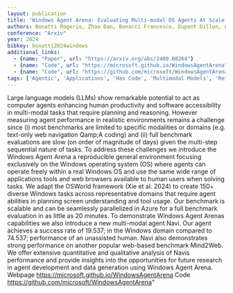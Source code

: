 ```yaml
---
layout: publication
title: 'Windows Agent Arena: Evaluating Multi-modal OS Agents At Scale'
authors: Bonatti Rogerio, Zhao Dan, Bonacci Francesco, Dupont Dillon, Abdali Sara, Li Yinheng, Wagle Justin, Koishida Kazuhito, Bucker Arthur, Jang Lawrence, Hui Zack
conference: "Arxiv"
year: 2024
bibkey: bonatti2024windows
additional_links:
  - {name: "Paper", url: "https://arxiv.org/abs/2409.08264"}
  - {name: "Code", url: "https://microsoft.github.io/WindowsAgentArena"}
  - {name: "Code", url: "https://github.com/microsoft/WindowsAgentArena"}
tags: ['Agentic', 'Applications', 'Has Code', 'Multimodal Models', 'Reinforcement Learning', 'Tools']
---
```

Large language models (LLMs) show remarkable potential to act as computer agents enhancing human productivity and software accessibility in multi-modal tasks that require planning and reasoning. However measuring agent performance in realistic environments remains a challenge since (i) most benchmarks are limited to specific modalities or domains (e.g. text-only web navigation Qamp;A coding) and (ii) full benchmark evaluations are slow (on order of magnitude of days) given the multi-step sequential nature of tasks. To address these challenges we introduce the Windows Agent Arena a reproducible general environment focusing exclusively on the Windows operating system (OS) where agents can operate freely within a real Windows OS and use the same wide range of applications tools and web browsers available to human users when solving tasks. We adapt the OSWorld framework (Xie et al. 2024) to create 150+ diverse Windows tasks across representative domains that require agent abilities in planning screen understanding and tool usage. Our benchmark is scalable and can be seamlessly parallelized in Azure for a full benchmark evaluation in as little as 20 minutes. To demonstrate Windows Agent Arenas capabilities we also introduce a new multi-modal agent Navi. Our agent achieves a success rate of 19.537; in the Windows domain compared to 74.537; performance of an unassisted human. Navi also demonstrates strong performance on another popular web-based benchmark Mind2Web. We offer extensive quantitative and qualitative analysis of Navis performance and provide insights into the opportunities for future research in agent development and data generation using Windows Agent Arena. Webpage https://microsoft.github.io/WindowsAgentArena Code https://github.com/microsoft/WindowsAgentArena"
